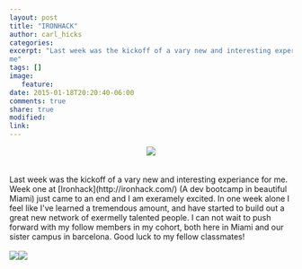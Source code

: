 ```yaml
---
layout: post
title: "IRONHACK"
author: carl_hicks
categories:
excerpt: "Last week was the kickoff of a vary new and interesting experiance for
me"
tags: []
image:
   feature:
date: 2015-01-18T20:20:40-06:00
comments: true
share: true
modified:
link:
---
```



<center><img src="{{ Site.url }}/images/IHblackLogo.png"></center>
<br>
<br>
Last week was the kickoff of a vary new and interesting experiance for me. Week one at [Ironhack](http://ironhack.com/) (A dev bootcamp in beautiful Miami) just came to an end and I am exeramely excited. In one week alone I feel like I've learned a tremendous amount, and have started to build out a great new network of exermelly talented people. I can not wait to push forward with my follow members in my cohort, both here in Miami and our sister campus in barcelona. Good luck to my fellow classmates!
<br>
<br>
<img src="{{ Site.url }}/images/IronHack1.png"><img src="{{ Site.url }}/images/IronHack2.png">
